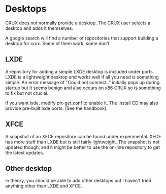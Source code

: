 

# Desktops

CRUX does not normally provide a desktop.  The CRUX user selects a desktop and 
adds it themselves.  

A google search will find a number of repositories that support building a desktop for crux.   Some of them work, some don't.   


## LXDE

A repository for adding a simple LXDE desktop is included under ports.
LXDE is a lightweight desktop and works well if all you need is 
something simple.   An error message of "Could not connect.." initially 
pops up during startup but it seems benign and also occurs on x86 CRUX so 
is something to fix but not crucial.

If you want lxde, modify prt-get.conf to enable it.   The install CD 
may also provide pre-built lxde ports.  (See the handbook).

## XFCE

A snapshot of an XFCE repository can be found under experimental.   XFCE has more stuff than LXDE but is still fairly
lightweight.    The snapshot is not updated though, and it might be better to use the on-line repository to get the 
latest updates.

## Other desktop

In theory, you should be able to add other desktops but I haven't tried anything other than LXDE and XFCE.
